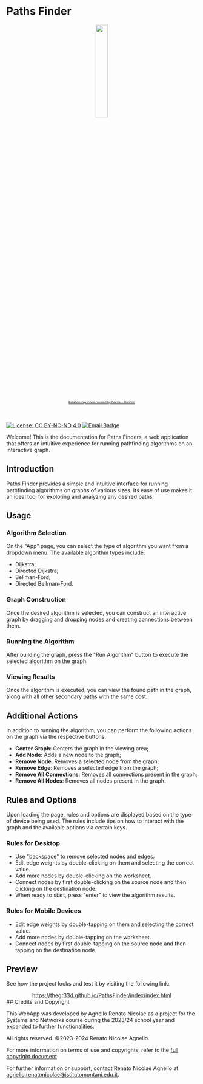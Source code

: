 # Paths Finder

<p align="center">
  <img src="https://raw.githubusercontent.com/thegr33d/PathsFinder/master/nodes.png" width="25%"/>
</p>
<div style="font-size:8px; margin-bottom: 1rem" align="center"><a href="https://www.flaticon.com/free-icons/relationship" title="relationship icons">Relationship icons created by Becris - Flaticon</a>
</div>

</br>

[![License: CC BY-NC-ND 4.0](https://img.shields.io/badge/License-CC_BY--NC--ND_4.0-lightgrey.svg)](https://creativecommons.org/licenses/by-nc-nd/4.0/)
[![Email Badge](https://img.shields.io/badge/Gmail-Contact_Me-green?style=flat-square&logo=gmail&logoColor=FFFFFF&labelColor=3A3B3C&color=62F1CD)](mailto:agnello.renatonicolae@istitutomontani.edu.it)

Welcome! This is the documentation for Paths Finders, a web application that offers an intuitive experience for running pathfinding algorithms on an interactive graph.

## Introduction

Paths Finder provides a simple and intuitive interface for running pathfinding algorithms on graphs of various sizes. Its ease of use makes it an ideal tool for exploring and analyzing any desired paths.

## Usage

### Algorithm Selection

On the "App" page, you can select the type of algorithm you want from a dropdown menu. The available algorithm types include:

- Dijkstra;
- Directed Dijkstra;
- Bellman-Ford;
- Directed Bellman-Ford.

### Graph Construction

Once the desired algorithm is selected, you can construct an interactive graph by dragging and dropping nodes and creating connections between them.

### Running the Algorithm

After building the graph, press the "Run Algorithm" button to execute the selected algorithm on the graph.

### Viewing Results

Once the algorithm is executed, you can view the found path in the graph, along with all other secondary paths with the same cost.

## Additional Actions

In addition to running the algorithm, you can perform the following actions on the graph via the respective buttons:

- **Center Graph**: Centers the graph in the viewing area;
- **Add Node**: Adds a new node to the graph;
- **Remove Node**: Removes a selected node from the graph;
- **Remove Edge**: Removes a selected edge from the graph;
- **Remove All Connections**: Removes all connections present in the graph;
- **Remove All Nodes**: Removes all nodes present in the graph.

## Rules and Options

Upon loading the page, rules and options are displayed based on the type of device being used. The rules include tips on how to interact with the graph and the available options via certain keys.

### Rules for Desktop

- Use "backspace" to remove selected nodes and edges.
- Edit edge weights by double-clicking on them and selecting the correct value.
- Add more nodes by double-clicking on the worksheet.
- Connect nodes by first double-clicking on the source node and then clicking on the destination node.
- When ready to start, press "enter" to view the algorithm results.

### Rules for Mobile Devices

- Edit edge weights by double-tapping on them and selecting the correct value.
- Add more nodes by double-tapping on the worksheet.
- Connect nodes by first double-tapping on the source node and then tapping on the destination node.

## Preview
See how the project looks and test it by visiting the following link:
<div align="center">
<a href="https://thegr33d.github.io/PathsFinder/index/index.html">https://thegr33d.github.io/PathsFinder/index/index.html</a>
</div>
## Credits and Copyright

This WebApp was developed by Agnello Renato Nicolae as a project for the Systems and Networks course during the 2023/24 school year and expanded to further functionalities.

All rights reserved. ©2023-2024 Renato Nicolae Agnello.

For more information on terms of use and copyrights, refer to the [full copyright document](https://creativecommons.org/licenses/by-nc-nd/4.0/).

For further information or support, contact Renato Nicolae Agnello at [agnello.renatonicolae@istitutomontani.edu.it](mailto:agnello.renatonicolae@istitutomontani.edu.it).
